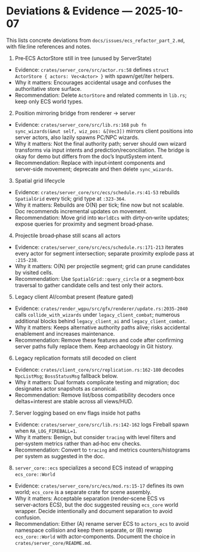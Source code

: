# Deviations & Evidence — 2025-10-07

This lists concrete deviations from `docs/issues/ecs_refactor_part_2.md`, with file:line references and notes.

1) Pre‑ECS ActorStore still in tree (unused by ServerState)
- Evidence: `crates/server_core/src/actor.rs:58` defines `struct ActorStore { actors: Vec<Actor> }` with spawn/get/iter helpers.
- Why it matters: Encourages accidental usage and confuses the authoritative store surface.
- Recommendation: Delete `ActorStore` and related comments in `lib.rs`; keep only ECS world types.

2) Position mirroring bridge from renderer → server
- Evidence: `crates/server_core/src/lib.rs:168` `pub fn sync_wizards(&mut self, wiz_pos: &[Vec3])` mirrors client positions into server actors, also lazily spawns PC/NPC wizards.
- Why it matters: Not the final authority path; server should own wizard transforms via input intents and prediction/reconciliation. The bridge is okay for demo but differs from the doc’s InputSystem intent.
- Recommendation: Replace with input‑intent components and server‑side movement; deprecate and then delete `sync_wizards`.

3) Spatial grid lifecycle
- Evidence: `crates/server_core/src/ecs/schedule.rs:41-53` rebuilds `SpatialGrid` every tick; grid type at `:323-364`.
- Why it matters: Rebuilds are O(N) per tick; fine now but not scalable. Doc recommends incremental updates on movement.
- Recommendation: Move grid into `WorldEcs` with dirty‑on‑write updates; expose queries for proximity and segment broad‑phase.

4) Projectile broad‑phase still scans all actors
- Evidence: `crates/server_core/src/ecs/schedule.rs:171-213` iterates every actor for segment intersection; separate proximity explode pass at `:215-238`.
- Why it matters: O(N) per projectile segment; grid can prune candidates by visited cells.
- Recommendation: Use `SpatialGrid::query_circle` or a segment‑box traversal to gather candidate cells and test only their actors.

5) Legacy client AI/combat present (feature gated)
- Evidence: `crates/render_wgpu/src/gfx/renderer/update.rs:2035-2040` calls `collide_with_wizards` under `legacy_client_combat`; numerous additional blocks behind `legacy_client_ai` and `legacy_client_combat`.
- Why it matters: Keeps alternative authority paths alive; risks accidental enablement and increases maintenance.
- Recommendation: Remove these features and code after confirming server paths fully replace them. Keep archaeology in Git history.

6) Legacy replication formats still decoded on client
- Evidence: `crates/client_core/src/replication.rs:162-180` decodes `NpcListMsg`; `BossStatusMsg` fallback below.
- Why it matters: Dual formats complicate testing and migration; doc designates actor snapshots as canonical.
- Recommendation: Remove list/boss compatibility decoders once deltas+interest are stable across all views/HUD.

7) Server logging based on env flags inside hot paths
- Evidence: `crates/server_core/src/lib.rs:142-162` logs Fireball spawn when `RA_LOG_FIREBALL=1`.
- Why it matters: Benign, but consider `tracing` with level filters and per‑system metrics rather than ad‑hoc env checks.
- Recommendation: Convert to `tracing` and metrics counters/histograms per system as suggested in the doc.

8) `server_core::ecs` specializes a second ECS instead of wrapping `ecs_core::World`
- Evidence: `crates/server_core/src/ecs/mod.rs:15-17` defines its own world; `ecs_core` is a separate crate for scene assembly.
- Why it matters: Acceptable separation (render‑scene ECS vs server‑actors ECS), but the doc suggested reusing `ecs_core` world wrapper. Decide intentionally and document separation to avoid confusion.
- Recommendation: Either (A) rename server ECS to `actors_ecs` to avoid namespace collision and keep them separate, or (B) rewrap `ecs_core::World` with actor‑components. Document the choice in `crates/server_core/README.md`.

